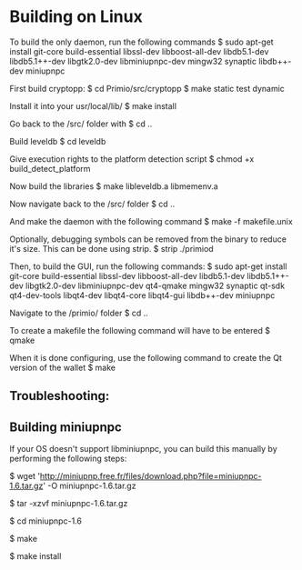Building on Linux
===============

To build the only daemon, run the following commands
$ sudo apt-get install git-core build-essential libssl-dev libboost-all-dev libdb5.1-dev libdb5.1++-dev libgtk2.0-dev libminiupnpc-dev mingw32 synaptic libdb++-dev miniupnpc

First build cryptopp:
$ cd Primio/src/cryptopp
$ make static test dynamic

Install it into your usr/local/lib/
$ make install

Go back to the /src/ folder with 
$ cd ..

Build leveldb
$ cd leveldb

Give execution rights to the platform detection script
$ chmod +x build_detect_platform

Now build the libraries
$ make libleveldb.a libmemenv.a

Now navigate back to the /src/ folder
$ cd ..

And make the daemon with the following command
$ make -f makefile.unix

Optionally, debugging symbols can be removed from the binary to reduce it's size. This can be done using strip.
$ strip ./primiod

Then, to build the GUI, run the following commands:
$ sudo apt-get install git-core build-essential libssl-dev libboost-all-dev libdb5.1-dev libdb5.1++-dev libgtk2.0-dev libminiupnpc-dev qt4-qmake mingw32 synaptic qt-sdk qt4-dev-tools libqt4-dev libqt4-core libqt4-gui libdb++-dev miniupnpc

Navigate to the /primio/ folder
$ cd ..

To create a makefile the following command will have to be entered
$ qmake

When it is done configuring, use the following command to create the Qt version of the wallet
$ make


Troubleshooting:
-------------
Building miniupnpc
----------------

If your OS doesn't support libminiupnpc, you can build this manually by performing the following steps:

$ wget 'http://miniupnp.free.fr/files/download.php?file=miniupnpc-1.6.tar.gz' -O miniupnpc-1.6.tar.gz

$ tar -xzvf miniupnpc-1.6.tar.gz

$ cd miniupnpc-1.6
	
$ make

$ make install
